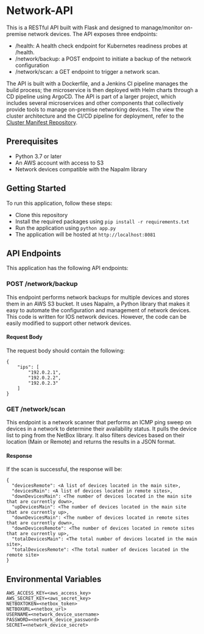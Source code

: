 # Network-API
This is a RESTful API built with Flask and designed to manage/monitor on-premise network devices. The API exposes three endpoints:  
* /health: A health check endpoint for Kubernetes readiness probes at /health.
* /network/backup: a POST endpoint to initiate a backup of the network configuration
* /network/scan: a GET endpoint to trigger a network scan. 

The API is built with a Dockerfile, and a Jenkins CI pipeline manages the build process; the microservice is then deployed with Helm charts through a CD pipeline using ArgoCD. The API is part of a larger project, which includes several microservices and other components that collectively provide tools to manage on-premise networking devices. The view the cluster architecture and the CI/CD pipeline for deployment, refer to the [Cluster Manifest Repository](https://github.com/SteffenSenchyna/cluster-chart).

## Prerequisites 
* Python 3.7 or later
* An AWS account with access to S3
* Network devices compatible with the Napalm library

## Getting Started
To run this application, follow these steps:
* Clone this repository
* Install the required packages using `pip install -r requirements.txt`
* Run the application using `python app.py`
* The application will be hosted at `http://localhost:8081`

## API Endpoints
This application has the following API endpoints:

### POST /network/backup
This endpoint performs network backups for multiple devices and stores them in an AWS S3 bucket. It uses Napalm, a Python library that makes it easy to automate the configuration and management of network devices. This code is written for IOS network devices. However, the code can be easily modified to support other network devices.  
#### Request Body
The request body should contain the following:
```
{
    "ips": [
        "192.0.2.1",
        "192.0.2.2",
        "192.0.2.3"
    ]
}
```

### GET /network/scan
This endpoint is a network scanner that performs an ICMP ping sweep on devices in a network to determine their availability status. It pulls the device list to ping from the NetBox library. It also filters devices based on their location (Main or Remote) and returns the results in a JSON format.
#### Response
If the scan is successful, the response will be:
```
{
  "devicesRemote": <A list of devices located in the main site>,
  "devicesMain": <A list of devices located in remote sites>,
  "downDevicesMain": <The number of devices located in the main site that are currently down>,
  "upDevicesMain": <The number of devices located in the main site that are currently up>,
  "downDevicesMain": <The number of devices located in remote sites that are currently down>,
  "downDevicesRemote": <The number of devices located in remote sites that are currently up>,
  "totalDevicesMain": <The total number of devices located in the main site>,
  "totalDevicesRemote": <The total number of devices located in the remote site>
}
```
## Environmental Variables
```
AWS_ACCESS_KEY=<aws_access_key>
AWS_SECRET_KEY=<aws_secret_key>
NETBOXTOKEN=<netbox_token>
NETBOXURL=<netbox_url>
USERNAME=<network_device_username>
PASSWORD=<network_device_password>
SECRET=<network_device_secret>
```
